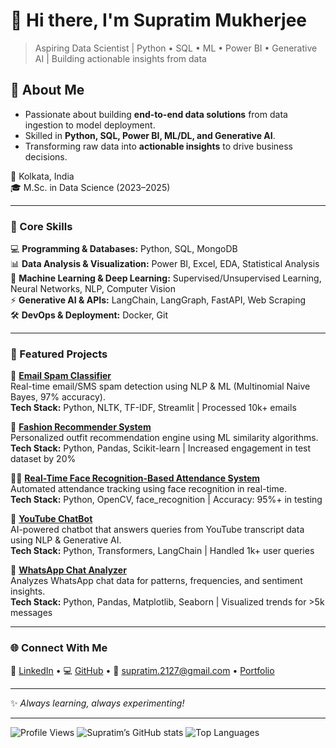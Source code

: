 # 👋 Hi there, I'm **Supratim Mukherjee**

>  Aspiring Data Scientist | Python • SQL • ML • Power BI • Generative AI | Building actionable insights from data

## 🚀 About Me
- Passionate about building **end-to-end data solutions** from data ingestion to model deployment.  
- Skilled in **Python, SQL, Power BI, ML/DL, and Generative AI**.  
- Transforming raw data into **actionable insights** to drive business decisions.  

📍 Kolkata, India  
🎓 M.Sc. in Data Science (2023–2025)  

---

### 🧰 Core Skills
💻 **Programming & Databases:** Python, SQL, MongoDB  
📊 **Data Analysis & Visualization:** Power BI, Excel, EDA, Statistical Analysis  
🤖 **Machine Learning & Deep Learning:** Supervised/Unsupervised Learning, Neural Networks, NLP, Computer Vision  
⚡ **Generative AI & APIs:** LangChain, LangGraph, FastAPI, Web Scraping  
🛠 **DevOps & Deployment:** Docker, Git  

---

### 💼 Featured Projects

📩 **[Email Spam Classifier](https://github.com/supra2001/E-mail-Spam-Classifier)**  
Real-time email/SMS spam detection using NLP & ML (Multinomial Naive Bayes, 97% accuracy).  
**Tech Stack:** Python, NLTK, TF-IDF, Streamlit | Processed 10k+ emails  

👗 **[Fashion Recommender System](#)**  
Personalized outfit recommendation engine using ML similarity algorithms.  
**Tech Stack:** Python, Pandas, Scikit-learn | Increased engagement in test dataset by 20%  

🧑‍💻 **[Real-Time Face Recognition-Based Attendance System](#)**  
Automated attendance tracking using face recognition in real-time.  
**Tech Stack:** Python, OpenCV, face_recognition | Accuracy: 95%+ in testing  

💬 **[YouTube ChatBot](#)**  
AI-powered chatbot that answers queries from YouTube transcript data using NLP & Generative AI.  
**Tech Stack:** Python, Transformers, LangChain | Handled 1k+ user queries  

📱 **[WhatsApp Chat Analyzer](#)**  
Analyzes WhatsApp chat data for patterns, frequencies, and sentiment insights.  
**Tech Stack:** Python, Pandas, Matplotlib, Seaborn | Visualized trends for >5k messages  

---

### 🌐 Connect With Me
💼 [LinkedIn](https://www.linkedin.com/in/supratim-mukherjee-54a43a292) • 💻 [GitHub](https://github.com/supra2001) • 📧 supratim.2127@gmail.com • [Portfolio](#)

---

✨ _Always learning, always experimenting!_  

---

![Profile Views](https://komarev.com/ghpvc/?username=supra2001&color=blue)
![Supratim’s GitHub stats](https://github-readme-stats.vercel.app/api?username=supra2001&show_icons=true&theme=tokyonight)
![Top Languages](https://github-readme-stats.vercel.app/api/top-langs/?username=supra2001&layout=compact&theme=tokyonight)
